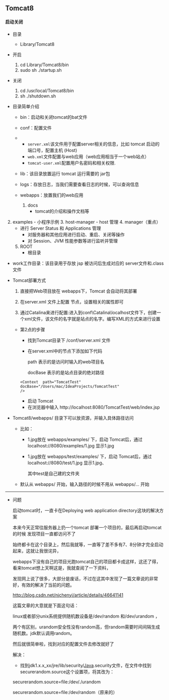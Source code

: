 ## Tomcat8

#### 启动关闭

- 目录
  - Library/Tomcat8
- 开启
  1. cd Library/Tomcat8/bin
  2. sudo sh ./startup.sh
- 关闭
  1. cd /usr/local/Tomcat8/bin
  2. sh ./shutdown.sh
- 目录简单介绍

  - bin：启动和关闭tomcat的bat文件
  - conf：配置文件
  - - `server.xml`该文件用于配置server相关的信息，比如 tomcat 启动的端口号，配置主机 (Host)
    - `web.xml`文件配置与web应用（web应用相当于一个web站点）
    - `tomcat-user.xml`配置用户名密码和相关权限.
  - lib：该目录放置运行 tomcat 运行需要的 jar包
  - logs：存放日志，当我们需要查看日志的时候，可以查询信息
  - webapps：放置我们的web应用

    1. docs
       - tomcat的介绍和操作文档等
2. examples
       - 小程序示例
    3. host-manager
       - host 管理
    4. manager（重点）
   - 进行 Server Status 和 Applications 管理
       - 对服务器和其他应用进行启动、重启、关闭等操作
       - 对 Session、JVM 性能参数等进行监听并管理
    5. ROOT
       - 根目录
- work工作目录：该目录用于存放 jsp 被访问后生成对应的 server文件和.class文件

- Tomcat部署方式

  1. 直接把Web项目放在 webapps下，Tomcat 会自动将其部署

  2. 在server.xml 文件上配置  <Context> 节点，设置相关的属性即可

  3. 通过Catalina来进行配置:进入到conf\Catalina\localhost文件下，创建一个xml文件，该文件的名字就是站点的名字。编写XML的方式来进行设置

  - 第2点的步骤

    - 找到Tomcat目录下 /conf/server.xml 文件

    - 在server.xml中的节点下添加如下代码

      path 表示的是访问时输入的web项目名

      docBase 表示的是站点目录的绝对路径

    ```
    <Context  path="TomcatTest" 
    docBase="/Users/mac/IdeaProjects/TomcatTest"
    />
    ```

    - 启动 Tomcat
    - 在浏览器中输入 http://localhost:8080/TomcatTest/web/index.jsp 

- Tomcat8/webapps/ 目录下可以放资源，并输入具体路径访问

  - 比如：

    - 1.jpg放在 webapps/examples/ 下，启动 Tomcat后，通过 localhost://8080/examples/1.jpg 显示1.jpg

    - 1.jpg放在 webapps/test/examples/ 下，启动 Tomcat后，通过 localhost://8080/test/1.jpg 显示1.jpg、

      其中test是自己建的文件夹

  - 默认从 webapps/ 开始，输入路径的时候不用从 webapps/... 开始 
  

---





- 问题

  启动tomcat时，一直卡在Deploying web application directory这块的解决方案

  本来今天正常往服务器上扔一个tomcat 部署一个项目的，最后再启动tomcat 的时候 发现项目一直都访问不了

  始终都卡在这个目录上，然后我就等，一直等了差不多有7、8分钟才完全启动起来，这就让我很诧异，

  webapps下没有自己的项目光跑tomcat自己的项目都卡成这样，这还了得，看来tomcat想上天啊这是，我就查阅了一下资料，

  发现网上说了很多，大部分是废话，不过在这其中发现了一篇文章说的非常好，有效的解决了当前的问题。

  http://blog.csdn.net/njchenyi/article/details/46641141

  这篇文章的大意就是下面这句话：

  linux或者部分unix系统提供随机数设备是/dev/random 和/dev/urandom ，

  两个有区别，urandom安全性没有random高，但random需要时间间隔生成随机数。jdk默认调用random。

  然后就很简单啦，找到对应的配置文件去修改就好了

  解决：

  - 找到jdk1.x.x_xx/jre/lib/security/[Java](http://lib.csdn.net/base/java).security文件，在文件中找到securerandom.source这个设置项，将其改为：

  securerandom.source=file:/dev/./urandom

  securerandom.source=file:/dev/random（原来的）

  

  

  

  